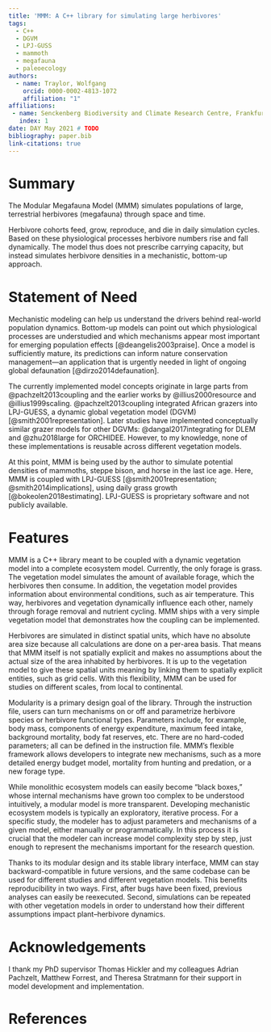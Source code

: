 ```yaml
---
title: 'MMM: A C++ library for simulating large herbivores'
tags:
  - C++
  - DGVM
  - LPJ-GUSS
  - mammoth
  - megafauna
  - paleoecology
authors:
  - name: Traylor, Wolfgang
    orcid: 0000-0002-4813-1072
    affiliation: "1"
affiliations:
 - name: Senckenberg Biodiversity and Climate Research Centre, Frankfurt am Main, Germany
   index: 1
date: DAY May 2021 # TODO
bibliography: paper.bib
link-citations: true
---
```


<!--
SPDX-FileCopyrightText: 2021 Wolfgang Traylor <wolfgang.traylor@senckenberg.de>

SPDX-License-Identifier: CC-BY-4.0
-->

<!--
From the JOSS website (https://joss.readthedocs.io/en/latest/submitting.html):

The paper should be between 250-1000 words.

Your paper should include:

• A list of the authors of the software and their affiliations, using the correct format (see the example below).
• A summary describing the high-level functionality and purpose of the software for a diverse, non-specialist audience.
• A clear Statement of Need that illustrates the research purpose of the software.
• A list of key references, including to other software addressing related needs.
• Mention (if applicable) a representative set of past or ongoing research projects using the software and recent scholarly publications enabled by it.
• Acknowledgement of any financial support.
-->

# Summary

The Modular Megafauna Model (MMM) simulates populations of large, terrestrial herbivores (megafauna) through space and time.

Herbivore cohorts feed, grow, reproduce, and die in daily simulation cycles.
Based on these physiological processes herbivore numbers rise and fall dynamically.
The model thus does not prescribe carrying capacity, but instead simulates herbivore densities in a mechanistic, bottom-up approach.

# Statement of Need

Mechanistic modeling can help us understand the drivers behind real-world population dynamics.
Bottom-up models can point out which physiological processes are understudied and which mechanisms appear most important for emerging population effects [@deangelis2003praise].
Once a model is sufficiently mature, its predictions can inform nature conservation management—an application that is urgently needed in light of ongoing global defaunation [@dirzo2014defaunation].

The currently implemented model concepts originate in large parts from @pachzelt2013coupling and the earlier works by @illius2000resource and @illius1999scaling.
@pachzelt2013coupling integrated African grazers into LPJ-GUESS, a dynamic global vegetation model (DGVM) [@smith2001representation].
Later studies have implemented conceptually similar grazer models for other DGVMs: @dangal2017integrating for DLEM and @zhu2018large for ORCHIDEE.
However, to my knowledge, none of these implementations is reusable across different vegetation models.

At this point, MMM is being used by the author to simulate potential densities of mammoths, steppe bison, and horse in the last ice age.
Here, MMM is coupled with LPJ-GUESS [@smith2001representation; @smith2014implications], using daily grass growth [@bokeolen2018estimating].
LPJ-GUESS is proprietary software and not publicly available.

# Features

MMM is a C++ library meant to be coupled with a dynamic vegetation model into a complete ecosystem model.
Currently, the only forage is grass.
The vegetation model simulates the amount of available forage, which the herbivores then consume.
In addition, the vegetation model provides information about environmental conditions, such as air temperature.
This way, herbivores and vegetation dynamically influence each other, namely through forage removal and nutrient cycling.
MMM ships with a very simple vegetation model that demonstrates how the coupling can be implemented.

Herbivores are simulated in distinct spatial units, which have no absolute area size because all calculations are done on a per-area basis.
That means that MMM itself is not spatially explicit and makes no assumptions about the actual size of the area inhabited by herbivores.
It is up to the vegetation model to give these spatial units meaning by linking them to spatially explicit entities, such as grid cells.
With this flexibility, MMM can be used for studies on different scales, from local to continental.

Modularity is a primary design goal of the library.
Through the instruction file, users can turn mechanisms on or off and parametrize herbivore species or herbivore functional types.
Parameters include, for example, body mass, components of energy expenditure, maximum feed intake, background mortality, body fat reserves, etc.
There are no hard-coded parameters; all can be defined in the instruction file.
MMM’s flexible framework allows developers to integrate new mechanisms, such as a more detailed energy budget model, mortality from hunting and predation, or a new forage type.

While monolithic ecosystem models can easily become “black boxes,” whose internal mechanisms have grown too complex to be understood intuitively, a modular model is more transparent.
Developing mechanistic ecosystem models is typically an exploratory, iterative process.
For a specific study, the modeler has to adjust parameters and mechanisms of a given model, either manually or programmatically.
In this process it is crucial that the modeler can increase model complexity step by step, just enough to represent the mechanisms important for the research question.

Thanks to its modular design and its stable library interface, MMM can stay backward-compatible in future versions, and the same codebase can be used for different studies and different vegetation models.
This benefits reproducibility in two ways.
First, after bugs have been fixed, previous analyses can easily be reexecuted.
Second, simulations can be repeated with other vegetation models in order to understand how their different assumptions impact plant–herbivore dynamics.

# Acknowledgements
I thank my PhD supervisor Thomas Hickler and my colleagues Adrian Pachzelt, Matthew Forrest, and Theresa Stratmann for their support in model development and implementation.

# References
